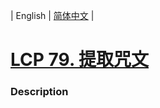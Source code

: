 | English | [简体中文](README.md) |

# [LCP 79. 提取咒文](https://leetcode.cn/problems/kjpLFZ)
 ### Description
